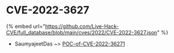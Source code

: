 # CVE-2022-3627
{% embed url="https://github.com/Live-Hack-CVE/full_database/blob/main/cves/2022/CVE-2022-3627.json" %}

* SaumyajeetDas ~> [POC-of-CVE-2022-36271](https://www.alice-snow.ru/2022/database/cve-2022-3627/poc-of-cve-2022-36271-saumyajeetdas)